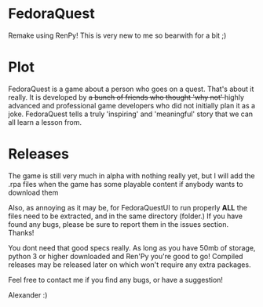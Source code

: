 # FedoraQuest
Remake using RenPy! This is very new to me so bearwith for a bit ;)

# Plot
FedoraQuest is a game about a person who goes on a quest. That's about it really. It is developed by <s> a bunch of friends who thought 'why not' </s> highly advanced and professional game developers who did not initially plan it as a joke. FedoraQuest tells a truly 'inspiring' and 'meaningful' story that we can all learn a lesson from.
# Releases
The game is still very much in alpha with nothing really yet, but I will add the .rpa files when the game has some playable content if anybody wants to download them

Also, as annoying as it may be, for FedoraQuestUI to run properly <b>ALL</b> the files need to be extracted, and in the same directory (folder.) If you have found any bugs, please be sure to report them in the issues section. Thanks!

You dont need that good specs really. As long as you have 50mb of storage, python 3 or higher downloaded and Ren'Py you're good to go! Compiled releases may be released later on which won't require any extra packages.

Feel free to contact me if you find any bugs, or have a suggestion!

Alexander :)
